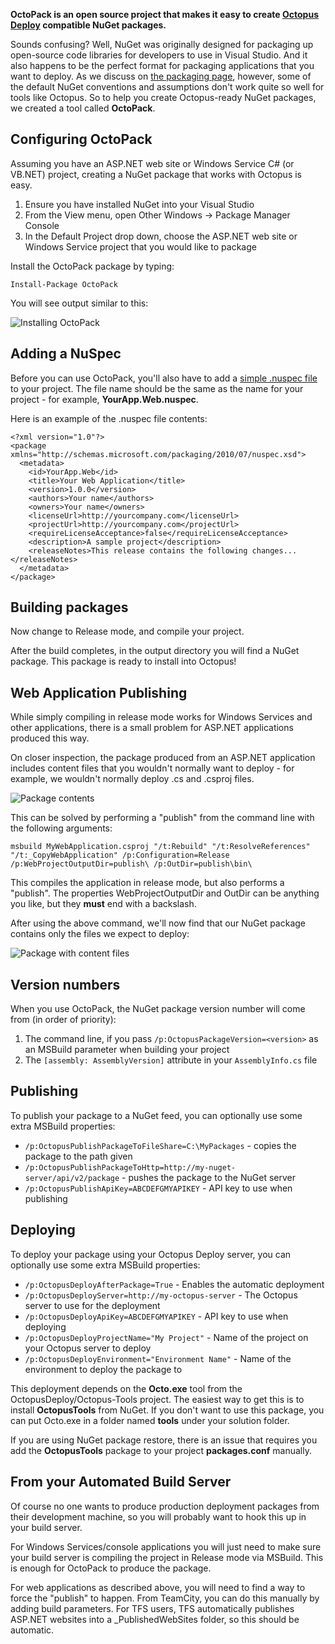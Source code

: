 **OctoPack is an open source project that makes it easy to create [Octopus Deploy](http://octopusdeploy.com) compatible NuGet packages.**

Sounds confusing? Well, NuGet was originally designed for packaging up open-source code libraries for developers to use in Visual Studio. And it also happens to be the perfect format for packaging applications that you want to deploy. As we discuss on [the packaging page](http://octopusdeploy.com/documentation/packaging "Packaging NuGet packages for Octopus"), however, some of the default NuGet conventions and assumptions don't work quite so well for tools like Octopus. So to help you create Octopus-ready NuGet packages, we created a tool called **OctoPack**. 

## Configuring OctoPack

Assuming you have an ASP.NET web site or Windows Service C# (or VB.NET) project, creating a NuGet package that works with Octopus is easy. 

1. Ensure you have installed NuGet into your Visual Studio
2. From the View menu, open Other Windows -> Package Manager Console
3. In the Default Project drop down, choose the ASP.NET web site or Windows Service project that you would like to package

Install the OctoPack package by typing:

    Install-Package OctoPack 

You will see output similar to this:

![Installing OctoPack](https://octopus-images.s3.amazonaws.com/blog/install-package.png "Installing OctoPack")

## Adding a NuSpec

Before you can use OctoPack, you'll also have to add a [simple .nuspec file](http://docs.nuget.org/docs/reference/nuspec-reference "NuSpec file format") to your project. The file name should be the same as the name for your project - for example, **YourApp.Web.nuspec**.

Here is an example of the .nuspec file contents:

	<?xml version="1.0"?>
	<package xmlns="http://schemas.microsoft.com/packaging/2010/07/nuspec.xsd">
	  <metadata>
	    <id>YourApp.Web</id>
	    <title>Your Web Application</title>
	    <version>1.0.0</version>
	    <authors>Your name</authors>
	    <owners>Your name</owners>
	    <licenseUrl>http://yourcompany.com</licenseUrl>
	    <projectUrl>http://yourcompany.com</projectUrl>
	    <requireLicenseAcceptance>false</requireLicenseAcceptance>
	    <description>A sample project</description>
	    <releaseNotes>This release contains the following changes...</releaseNotes>
	  </metadata>
	</package>
 
## Building packages

Now change to Release mode, and compile your project. 

After the build completes, in the output directory you will find a NuGet package. This package is ready to install into Octopus!

## Web Application Publishing

While simply compiling in release mode works for Windows Services and other applications, there is a small problem for ASP.NET applications produced this way.

On closer inspection, the package produced from an ASP.NET application includes content files that you wouldn't normally want to deploy - for example, we wouldn't normally deploy .cs and .csproj files. 

![Package contents](https://octopus-images.s3.amazonaws.com/blog/package-contents.png "Package contents")

This can be solved by performing a "publish" from the command line with the following arguments:

    msbuild MyWebApplication.csproj "/t:Rebuild" "/t:ResolveReferences" "/t:_CopyWebApplication" /p:Configuration=Release /p:WebProjectOutputDir=publish\ /p:OutDir=publish\bin\

This compiles the application in release mode, but also performs a "publish". The properties WebProjectOutputDir and OutDir can be anything you like, but they **must** end with a backslash. 

After using the above command, we'll now find that our NuGet package contains only the files we expect to deploy:

![Package with content files](https://octopus-images.s3.amazonaws.com/blog/simpler-package.png "Package with content files")

## Version numbers

When you use OctoPack, the NuGet package version number will come from (in order of priority):

 1. The command line, if you pass `/p:OctopusPackageVersion=<version>` as an MSBuild parameter when building your project
 2. The `[assembly: AssemblyVersion]` attribute in your `AssemblyInfo.cs` file

## Publishing

To publish your package to a NuGet feed, you can optionally use some extra MSBuild properties:

 - `/p:OctopusPublishPackageToFileShare=C:\MyPackages` - copies the package to the path given
 - `/p:OctopusPublishPackageToHttp=http://my-nuget-server/api/v2/package` - pushes the package to the NuGet server
 - `/p:OctopusPublishApiKey=ABCDEFGMYAPIKEY` - API key to use when publishing

## Deploying

To deploy your package using your Octopus Deploy server, you can optionally use some extra MSBuild properties:

 - `/p:OctopusDeployAfterPackage=True` - Enables the automatic deployment
 - `/p:OctopusDeployServer=http://my-octopus-server` - The Octopus server to use for the deployment
 - `/p:OctopusDeployApiKey=ABCDEFGMYAPIKEY` - API key to use when deploying
 - `/p:OctopusDeployProjectName="My Project"` - Name of the project on your Octopus server to deploy
 - `/p:OctopusDeployEnvironment="Environment Name"` - Name of the environment to deploy the package to

This deployment depends on the **Octo.exe** tool from the OctopusDeploy/Octopus-Tools project. The easiest way to get this is to install **OctopusTools** from NuGet. If you don't want to use this package, you can put Octo.exe in a folder named **tools** under your solution folder.

If you are using NuGet package restore, there is an issue that requires you add the **OctopusTools** package to your project **packages.conf** manually.

## From your Automated Build Server

Of course no one wants to produce production deployment packages from their development machine, so you will probably want to hook this up in your build server. 

For Windows Services/console applications you will just need to make sure your build server is compiling the project in Release mode via MSBuild. This is enough for OctoPack to produce the package.

For web applications as described above, you will need to find a way to force the "publish" to happen. From TeamCity, you can do this manually by adding build parameters. For TFS users, TFS automatically publishes ASP.NET websites into a _PublishedWebSites folder, so this should be automatic.  
